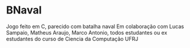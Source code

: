 # BNaval
Jogo feito em C, parecido com batalha naval
Em colaboração com Lucas Sampaio, Matheus Araujo, Marco Antonio, todos estudantes ou ex estudantes do curso de Ciencia da Computação UFRJ
